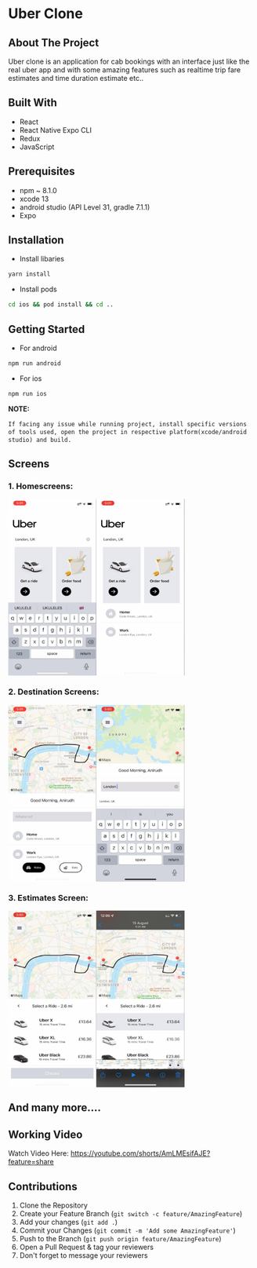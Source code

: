 # Uber Clone

## About The Project

Uber clone is an application for cab bookings with an interface just like the real uber app and with some amazing features such as realtime trip fare estimates and time duration estimate etc..

## Built With

- React
- React Native Expo CLI
- Redux
- JavaScript

## Prerequisites

- npm ~ 8.1.0
- xcode 13
- android studio (API Level 31, gradle 7.1.1)
- Expo

## Installation

- Install libaries

```sh
yarn install
```

- Install pods

```sh
cd ios && pod install && cd ..
```

## Getting Started

- For android

```sh
npm run android
```

- For ios

```sh
npm run ios
```

**NOTE:**

```
If facing any issue while running project, install specific versions of tools used, open the project in respective platform(xcode/android studio) and build.
```

## Screens

### 1. Homescreens:

<div align="center">
  <div style="display: flex; align-items: flex-start;">
    <img src = "images/first.jpeg" height="360" width="180"/>
   <img src = "images/sec.jpeg" height="360" width="180"/>
   
  </div>
</div>

### 2. Destination Screens:

<div align="center">
  <div style="display: flex; align-items: flex-start;">
    <img src = "images/third.jpeg" height="360" width="180"/>
   <img src = "images/fourth.jpeg" height="360" width="180"/>
  </div>
</div>

### 3. Estimates Screen:

<div align="center">
  <div style="display: flex; align-items: flex-start;">
    <img src = "images/fifth.jpeg" height="360" width="180"/>
    <img src = "images/sixth.jpeg" height="360" width="180"/>
  </div>
</div>

## And many more....

## Working Video

Watch Video Here:
https://youtube.com/shorts/AmLMEsifAJE?feature=share

## Contributions

1. Clone the Repository
2. Create your Feature Branch (`git switch -c feature/AmazingFeature`)
3. Add your changes (`git add .`)
4. Commit your Changes (`git commit -m 'Add some AmazingFeature'`)
5. Push to the Branch (`git push origin feature/AmazingFeature`)
6. Open a Pull Request & tag your reviewers
7. Don't forget to message your reviewers
